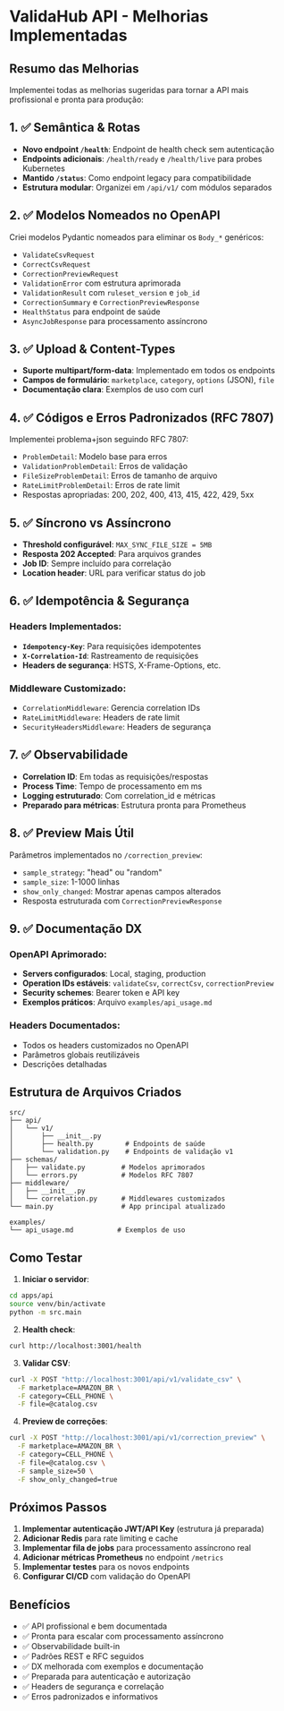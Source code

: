 # ValidaHub API - Melhorias Implementadas

## Resumo das Melhorias

Implementei todas as melhorias sugeridas para tornar a API mais profissional e pronta para produção:

## 1. ✅ Semântica & Rotas

- **Novo endpoint `/health`**: Endpoint de health check sem autenticação
- **Endpoints adicionais**: `/health/ready` e `/health/live` para probes Kubernetes
- **Mantido `/status`**: Como endpoint legacy para compatibilidade
- **Estrutura modular**: Organizei em `/api/v1/` com módulos separados

## 2. ✅ Modelos Nomeados no OpenAPI

Criei modelos Pydantic nomeados para eliminar os `Body_*` genéricos:

- `ValidateCsvRequest`
- `CorrectCsvRequest`
- `CorrectionPreviewRequest`
- `ValidationError` com estrutura aprimorada
- `ValidationResult` com `ruleset_version` e `job_id`
- `CorrectionSummary` e `CorrectionPreviewResponse`
- `HealthStatus` para endpoint de saúde
- `AsyncJobResponse` para processamento assíncrono

## 3. ✅ Upload & Content-Types

- **Suporte multipart/form-data**: Implementado em todos os endpoints
- **Campos de formulário**: `marketplace`, `category`, `options` (JSON), `file`
- **Documentação clara**: Exemplos de uso com curl

## 4. ✅ Códigos e Erros Padronizados (RFC 7807)

Implementei problema+json seguindo RFC 7807:

- `ProblemDetail`: Modelo base para erros
- `ValidationProblemDetail`: Erros de validação
- `FileSizeProblemDetail`: Erros de tamanho de arquivo
- `RateLimitProblemDetail`: Erros de rate limit
- Respostas apropriadas: 200, 202, 400, 413, 415, 422, 429, 5xx

## 5. ✅ Síncrono vs Assíncrono

- **Threshold configurável**: `MAX_SYNC_FILE_SIZE = 5MB`
- **Resposta 202 Accepted**: Para arquivos grandes
- **Job ID**: Sempre incluído para correlação
- **Location header**: URL para verificar status do job

## 6. ✅ Idempotência & Segurança

### Headers Implementados:
- **`Idempotency-Key`**: Para requisições idempotentes
- **`X-Correlation-Id`**: Rastreamento de requisições
- **Headers de segurança**: HSTS, X-Frame-Options, etc.

### Middleware Customizado:
- `CorrelationMiddleware`: Gerencia correlation IDs
- `RateLimitMiddleware`: Headers de rate limit
- `SecurityHeadersMiddleware`: Headers de segurança

## 7. ✅ Observabilidade

- **Correlation ID**: Em todas as requisições/respostas
- **Process Time**: Tempo de processamento em ms
- **Logging estruturado**: Com correlation_id e métricas
- **Preparado para métricas**: Estrutura pronta para Prometheus

## 8. ✅ Preview Mais Útil

Parâmetros implementados no `/correction_preview`:
- `sample_strategy`: "head" ou "random"
- `sample_size`: 1-1000 linhas
- `show_only_changed`: Mostrar apenas campos alterados
- Resposta estruturada com `CorrectionPreviewResponse`

## 9. ✅ Documentação DX

### OpenAPI Aprimorado:
- **Servers configurados**: Local, staging, production
- **Operation IDs estáveis**: `validateCsv`, `correctCsv`, `correctionPreview`
- **Security schemes**: Bearer token e API key
- **Exemplos práticos**: Arquivo `examples/api_usage.md`

### Headers Documentados:
- Todos os headers customizados no OpenAPI
- Parâmetros globais reutilizáveis
- Descrições detalhadas

## Estrutura de Arquivos Criados

```
src/
├── api/
│   └── v1/
│       ├── __init__.py
│       ├── health.py        # Endpoints de saúde
│       └── validation.py    # Endpoints de validação v1
├── schemas/
│   ├── validate.py         # Modelos aprimorados
│   └── errors.py           # Modelos RFC 7807
├── middleware/
│   ├── __init__.py
│   └── correlation.py      # Middlewares customizados
└── main.py                 # App principal atualizado

examples/
└── api_usage.md           # Exemplos de uso
```

## Como Testar

1. **Iniciar o servidor**:
```bash
cd apps/api
source venv/bin/activate
python -m src.main
```

2. **Health check**:
```bash
curl http://localhost:3001/health
```

3. **Validar CSV**:
```bash
curl -X POST "http://localhost:3001/api/v1/validate_csv" \
  -F marketplace=AMAZON_BR \
  -F category=CELL_PHONE \
  -F file=@catalog.csv
```

4. **Preview de correções**:
```bash
curl -X POST "http://localhost:3001/api/v1/correction_preview" \
  -F marketplace=AMAZON_BR \
  -F category=CELL_PHONE \
  -F file=@catalog.csv \
  -F sample_size=50 \
  -F show_only_changed=true
```

## Próximos Passos

1. **Implementar autenticação JWT/API Key** (estrutura já preparada)
2. **Adicionar Redis** para rate limiting e cache
3. **Implementar fila de jobs** para processamento assíncrono real
4. **Adicionar métricas Prometheus** no endpoint `/metrics`
5. **Implementar testes** para os novos endpoints
6. **Configurar CI/CD** com validação do OpenAPI

## Benefícios

- ✅ API profissional e bem documentada
- ✅ Pronta para escalar com processamento assíncrono
- ✅ Observabilidade built-in
- ✅ Padrões REST e RFC seguidos
- ✅ DX melhorada com exemplos e documentação
- ✅ Preparada para autenticação e autorização
- ✅ Headers de segurança e correlação
- ✅ Erros padronizados e informativos